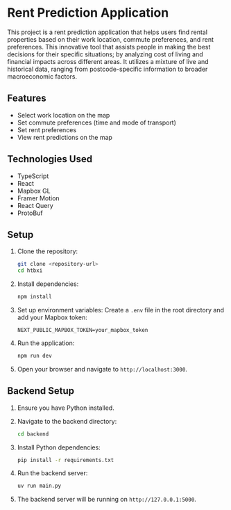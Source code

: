 
# Rent Prediction Application

This project is a rent prediction application that helps users find rental properties based on their work location, commute preferences, and rent preferences. This innovative tool that assists people in making the best decisions for their specific situations; by analyzing cost of living and financial impacts across different areas. It utilizes a mixture of live and historical data, ranging from postcode-specific information to broader macroeconomic factors.

## Features

- Select work location on the map
- Set commute preferences (time and mode of transport)
- Set rent preferences
- View rent predictions on the map

## Technologies Used

- TypeScript
- React
- Mapbox GL
- Framer Motion
- React Query
- ProtoBuf

## Setup

1. Clone the repository:
    ```sh
    git clone <repository-url>
    cd htbxi
    ```

2. Install dependencies:
    ```sh
    npm install
    ```

3. Set up environment variables:
    Create a `.env` file in the root directory and add your Mapbox token:
    ```env
    NEXT_PUBLIC_MAPBOX_TOKEN=your_mapbox_token
    ```

4. Run the application:
    ```sh
    npm run dev
    ```

5. Open your browser and navigate to `http://localhost:3000`.

## Backend Setup

1. Ensure you have Python installed.
2. Navigate to the backend directory:
    ```sh
    cd backend
    ```

3. Install Python dependencies:
    ```sh
    pip install -r requirements.txt
    ```

4. Run the backend server:
    ```sh
    uv run main.py
    ```

5. The backend server will be running on `http://127.0.0.1:5000`.


